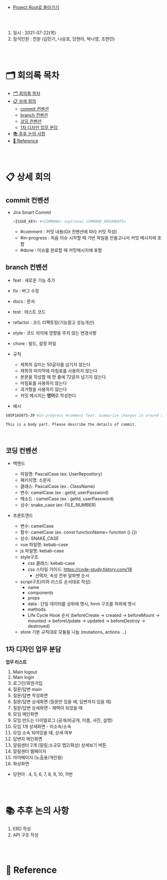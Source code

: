 - [Project Root로 돌아가기](../../README.md)

<br><br>

1. 일시 : 2021-07-22(목)
2. 참석인원 : 전원 (김민기, 나승호, 당현아, 박나영, 조현민)

<br><br>

# 🗂 회의록 목차

- [🗂 회의록 목차](#-회의록-목차)
- [📋 상세 회의](#-상세-회의)
  - [commit 컨벤션](#commit-컨벤션)
  - [branch 컨벤션](#branch-컨벤션)
  - [코딩 컨벤션](#코딩-컨벤션)
  - [1차 디자인 업무 분담](#1차-디자인-업무-분담)
- [📚 추후 논의 사항](#-추후-논의-사항)
- [🔖 Reference](#-reference)


<br><br>

# 📋 상세 회의

## commit 컨벤션

- Jira Smart Commit

  ```bash
  <ISSUE_KEY> #<COMMAND> <optional COMMAND_ARGUMENTS>
  ```

  - \#comment : 커밋 내용(Git 컨벤션에 따라 커밋 작성)
  - \#in-progress : 처음 이슈 시작할 때 기반 파일을 만들고나서 커밋 메시지에 포함
  - \#done : 이슈를 완료할 때 커밋메시지에 포함

## branch 컨벤션

  - feat : 새로운 기능 추가
  - fix : 버그 수정
  - docs : 문서
  - test : 테스트 코드
  - refactor : 코드 리팩토링(기능말고 성능개선)
  - style : 코드 의미에 영향을 주지 않는 변경사항
  - chore : 빌드, 설정 파일

- 규칙

  - 제목의 길이는 50글자를 넘기지 않는다
  - 제목의 마지막에 마침표를 사용하지 않는다
  - 본문을 작성할 때 한 줄에 72글자 넘기지 않는다
  - 마침표를 사용하지 않는다
  - 과거형을 사용하지 않는다
  - 커밋 메시지는 **영어**로 작성한다

- 예시

```bash
S05P1A5075-39 #in-progress #comment feat: Summarize changes in around 50 characters or less

This is a body part. Please describe the details of commit.
```

<br>

## 코딩 컨벤션

- 백엔드
  - 파일명: PascalCase (ex: UserRepository)
  - 패키지명: 소문자
  - 클래스: PascalCase (ex : ClassName)
  - 변수: camelCase (ex : getId, userPassword)
  - 메소드 : camelCase (ex : getId, userPassword)
  - 상수: snake_case (ex: FILE_NUMBER)

- 프론트엔드
  - 변수: camelCase
  - 함수: camelCase (ex. const functionName= function () {})
  - 상수: SNAKE_CASE
  - vue 파일명: kebab-case
  - js 파일명: kebab-case
  - style구조
    - css 클래스: kebab-case
    - css 스타일 가이드:  https://code-study.tistory.com/18
      - 선택자, 속성 전부 알파벳 순서
  - script구조(이하 리스트 순서대로 작성)
    - name
    - components
    - props
    - data : 단일 데이터를 상위에 명시,  form 구조를 하위에 명시
    - methods
    - Life Cycle Hook 순서 (beforeCreate → created → beforeMount → mounted → beforeUpdate → updated → beforeDestroy → destroyed)
  - store 기본 규칙대로 모듈을 나눔 (mutations, actions ...)

## 1차 디자인 업무 분담

**업무 리스트**

1. Main logout
2. Main login
3. 로그인/회원가입
4. 질문/답변 main 
5. 질문/답변 작성화면 
6. 질문/답변 상세화면 (질문만 있을 때, 답변까지 있을 때)
7. 질문/답변 상세화면 - 채택이 되었을 때
8. 모임 메인화면
9. 모임 만드는 다이얼로그 (공개/비공개, 이름, 사진, 설명)
10. 모임 1개 상세화면 - 미소속/소속
11. 모임 소속 되어있을 때, 상세 여부
12. 답변자 메인화면
13. 알림센터 2개 (알림;소규모 탭2/화상) 상세보기 버튼
14. 알림센터 웹페이지
15. 마이페이지 (노출용/개인용) 
16. 화상화면

- 당현아 : 4, 5, 6, 7, 8, 9, 10, 11번


<br><br>

# 📚 추후 논의 사항

1. ERD 작성
2. API 구조 작성

<br><br>

# 🔖 Reference
